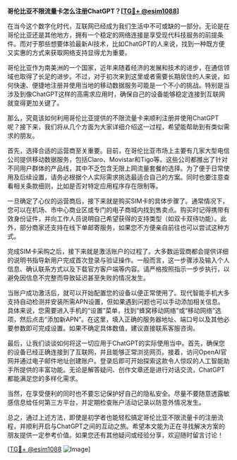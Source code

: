 **哥伦比亚不限流量卡怎么注册ChatGPT？[[TG💪+ @esim1088](https://t.me/s/esim1088)]**

在当今这个数字化时代，互联网已经成为我们生活中不可或缺的一部分。无论是在哥伦比亚还是其他地方，拥有一个稳定的网络连接是享受现代科技服务的前提条件。而对于那些想要体验最新AI技术，比如ChatGPT的人来说，找到一种既方便又实惠的方式来获取网络支持显得尤为重要。

哥伦比亚作为南美洲的一个国家，近年来随着经济的发展和技术的进步，在通信领域也取得了长足的进步。不过，对于初次来到这里或者需要长期居住的人来说，如何快速、便捷地注册并使用当地的移动数据服务可能是一个不小的挑战。特别是当涉及到像ChatGPT这样的高需求应用时，确保自己的设备能够稳定连接到互联网就变得更加关键了。

那么，究竟该如何利用哥伦比亚提供的不限流量卡来顺利注册并使用ChatGPT呢？接下来，我们将从几个方面为大家详细介绍这一过程，希望能帮助到有类似需求的朋友。

首先，选择合适的运营商至关重要。目前，在哥伦比亚市场上主要有几家大型电信公司提供移动数据服务，包括Claro、Movistar和Tigo等。这些公司都推出了针对不同用户群体的产品线，其中不乏包含无限上网流量套餐的选择。为了便于日常使用及后续设置，请务必根据个人实际需求挑选最适合自己的方案。同时也要注意查看相关条款细则，比如是否对特定应用程序存在限制等。

一旦确定了心仪的运营商后，接下来就是购买SIM卡的具体步骤了。通常情况下，您可以在机场、市中心商业区或专门的电子商城内找到售卖点。购买时记得携带有效身份证件，并向工作人员说明自己希望获得的支持类型（如双卡双待功能）。此外，部分商家还支持在线下单邮寄服务，如果您不方便亲自前往也可以尝试这种方式。

完成SIM卡采购之后，接下来就是激活账户的过程了。大多数运营商都会提供详细的说明书指导新用户完成首次登录与验证操作。一般而言，这一步骤涉及输入个人信息、确认联系方式以及下载官方客户端等内容。请严格按照指示一步步执行，以避免因信息不完整而导致延迟甚至失败的情况发生。

当账户成功激活后，就可以开始配置您的设备以便正常使用了。现代智能手机大多支持自动检测并安装所需APN设置，但如果遇到问题也可以手动添加相关信息。具体来说，您需要进入手机的“设置”菜单，找到“蜂窝移动网络”或“移动网络”选项，然后点击“添加新APN”。在这里，填入正确的服务器地址、端口号以及其他必要参数即可完成设置。如果不确定具体数值，建议直接联系客服咨询。

最后，让我们谈谈如何将这一切应用于ChatGPT的实际使用当中。首先，确保您的设备已经正确连接到了互联网，并且能够正常浏览网页。接着，访问OpenAI官网并通过电子邮件地址创建账户。登录后即可开始探索这款令人惊叹的人工智能助手所提供的丰富功能。无论是解答疑问、创作文章还是进行对话交流，ChatGPT都能满足您的多样化需求。

当然，在享受便利的同时也不要忘记保护好自己的隐私安全。尽量不要随意透露敏感信息给任何第三方平台，并定期检查账户活动记录以防意外情况发生。

总之，通过上述方法，即使是初学者也能轻松搞定哥伦比亚不限流量卡的注册流程，并顺利开启与ChatGPT之间的互动之旅。希望本文能为正在寻找解决方案的朋友提供一定参考价值。如果您还有其他疑问或经验分享，欢迎随时留言讨论！

[[TG💪+ @esim1088](https://t.me/s/esim1088) ![Image](https://i.postimg.cc/4NQfJmqS/Snipaste-2025-05-13-00-14-12.png)]
